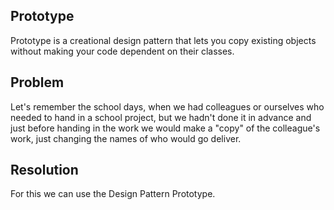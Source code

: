 ## Prototype
Prototype is a creational design pattern that lets you copy existing objects without making your code dependent on their classes.

## Problem
Let's remember the school days, when we had colleagues or ourselves who needed to hand in a school project, but we hadn't done it in advance and just before handing in the work we would make a "copy" of the colleague's work, just changing the names of who would go deliver.

## Resolution
For this we can use the Design Pattern Prototype.
